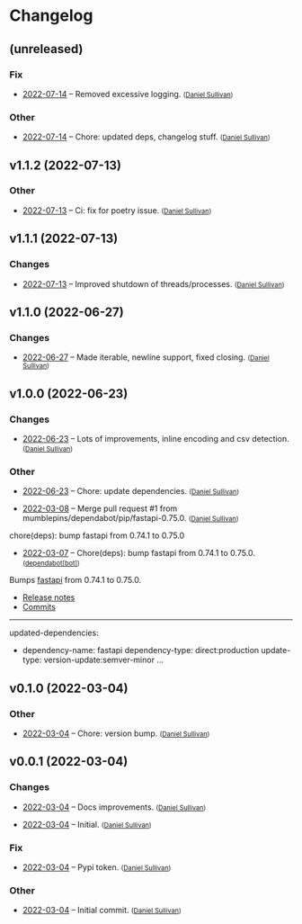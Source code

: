 # Changelog


## (unreleased)

### Fix

  * [2022-07-14](8f4de11fd9bbb2d9cb43aa2ca94c2c0a78b207ba) – Removed excessive logging.  <small>([Daniel Sullivan](mailto:mumblepins@users.noreply.github.com))</small>

### Other

  * [2022-07-14](440a878efcb4d4a25231a41bd32f19dbde1bf07c) – Chore: updated deps, changelog stuff.  <small>([Daniel Sullivan](mailto:mumblepins@users.noreply.github.com))</small>


## v1.1.2 (2022-07-13)

### Other

  * [2022-07-13](379079cca60fd038dea1b862be925ddb13ef4e7a) – Ci: fix for poetry issue.  <small>([Daniel Sullivan](mailto:mumblepins@users.noreply.github.com))</small>


## v1.1.1 (2022-07-13)

### Changes

  * [2022-07-13](110b6e796305fe151de3aae502828d18b6838935) – Improved shutdown of threads/processes.  <small>([Daniel Sullivan](mailto:mumblepins@users.noreply.github.com))</small>


## v1.1.0 (2022-06-27)

### Changes

  * [2022-06-27](6bf3896313b1ef2eb7838421e68a7b2b58f08c13) – Made iterable, newline support, fixed closing.  <small>([Daniel Sullivan](mailto:mumblepins@users.noreply.github.com))</small>


## v1.0.0 (2022-06-23)

### Changes

  * [2022-06-23](1eac0cbed17139a0cbf6aabfffa6e42a1baf9f60) – Lots of improvements, inline encoding and csv detection.  <small>([Daniel Sullivan](mailto:mumblepins@users.noreply.github.com))</small>

### Other

  * [2022-06-23](677b9e222d76beb78e313bf6eea40739e2264022) – Chore: update dependencies.  <small>([Daniel Sullivan](mailto:mumblepins@users.noreply.github.com))</small>

  * [2022-03-08](a5404d2dcfd618e26da3b3b63d784b9483cfa837) – Merge pull request #1 from mumblepins/dependabot/pip/fastapi-0.75.0.  <small>([Daniel Sullivan](mailto:mumblepins@users.noreply.github.com))</small>

  chore(deps): bump fastapi from 0.74.1 to 0.75.0

  * [2022-03-07](70fb855cf06ca2a0c948fc788955cfe07d4e36d3) – Chore(deps): bump fastapi from 0.74.1 to 0.75.0.  <small>([dependabot[bot]](mailto:49699333+dependabot[bot]@users.noreply.github.com))</small>

  Bumps [fastapi](https://github.com/tiangolo/fastapi) from 0.74.1 to 0.75.0.
  - [Release notes](https://github.com/tiangolo/fastapi/releases)
  - [Commits](https://github.com/tiangolo/fastapi/compare/0.74.1...0.75.0)

  ---
  updated-dependencies:
  - dependency-name: fastapi
    dependency-type: direct:production
    update-type: version-update:semver-minor
  ...


## v0.1.0 (2022-03-04)

### Other

  * [2022-03-04](2a19cab8821d47c7762edc7b484d5f6792e18608) – Chore: version bump.  <small>([Daniel Sullivan](mailto:mumblepins@users.noreply.github.com))</small>


## v0.0.1 (2022-03-04)

### Changes

  * [2022-03-04](57de2858ae29707171fded1c199c2631e5476227) – Docs improvements.  <small>([Daniel Sullivan](mailto:mumblepins@users.noreply.github.com))</small>

  * [2022-03-04](823248c2e4933747382d81d196b255f4b0e661b5) – Initial.  <small>([Daniel Sullivan](mailto:mumblepins@users.noreply.github.com))</small>

### Fix

  * [2022-03-04](4ed300c4b7d7c92e00bf8570c50490a6e3bd0b52) – Pypi token.  <small>([Daniel Sullivan](mailto:mumblepins@users.noreply.github.com))</small>

### Other

  * [2022-03-04](5a45c6943b3f3225bf53dc646613878829dcd438) – Initial commit.  <small>([Daniel Sullivan](mailto:mumblepins@users.noreply.github.com))</small>


